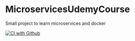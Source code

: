 # MicroservicesUdemyCourse
Small project to learn microservices and docker


[![CI with Github](https://github.com/ratzPereira/MicroservicesUdemyCourse/actions/workflows/docker-publish.yml/badge.svg)](https://github.com/ratzPereira/MicroservicesUdemyCourse/actions/workflows/docker-publish.yml)
